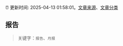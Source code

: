 :alarm_clock: 更新时间: 2025-04-13 01:58:01。[文章来源](/README.md)、[文章分类](/TAGS.md)

## 报告


> 关键字：`报告`、`月报`



